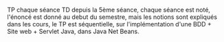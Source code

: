TP chaque séance TD depuis la 5ème séance, chaque séance est noté, l'énoncé est donné au debut du semestre, mais les notions sont expliqués dans les cours, le TP est séquentielle, sur l'implémentation d'une BDD + Site web + Servlet Java, dans Java Net Beans.
